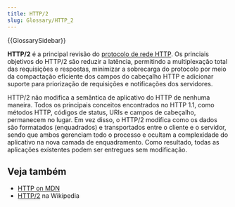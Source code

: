 ```yaml
---
title: HTTP/2
slug: Glossary/HTTP_2
---
```


{{GlossarySidebar}}

**HTTP/2** é a principal revisão do [protocolo de rede HTTP](/pt-BR/docs/Web/HTTP/Basics_of_HTTP). Os princiais objetivos do HTTP/2 são reduzir a latência, permitindo a multiplexação total das requisições e respostas, minimizar a sobrecarga do protocolo por meio da compactação eficiente dos campos do cabeçalho HTTP e adicionar suporte para priorização de requisições e notificações dos servidores.

HTTP/2 não modifica a semântica de aplicativo do HTTP de nenhuma maneira. Todos os principais conceitos encontrados no HTTP 1.1, como métodos HTTP, códigos de status, URIs e campos de cabeçalho, permanecem no lugar. Em vez disso, o HTTP/2 modifica como os dados são formatados (enquadrados) e transportados entre o cliente e o servidor, sendo que ambos gerenciam todo o processo e ocultam a complexidade do aplicativo na nova camada de enquadramento. Como resultado, todas as aplicações existentes podem ser entregues sem modificação.

## Veja também

- [HTTP on MDN](/pt-BR/docs/Web/HTTP)
- [HTTP/2](https://pt.wikipedia.org/wiki/HTTP/2) na Wikipedia
